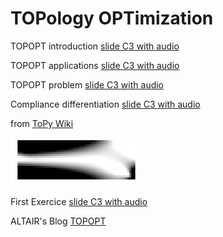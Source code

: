 # TOPology OPTimization


TOPOPT introduction [slide C3 with audio](https://app.amanote.com/note-taking/document/9ea811e2-8983-4f12-ad24-59a80ca8e922)

TOPOPT applications [slide C3 with audio](https://app.amanote.com/note-taking/document/0713c6fb-4c42-4312-89bb-6cb33095d665)

TOPOPT problem [slide C3 with audio](https://app.amanote.com/note-taking/document/ff5e3c6d-8adb-4ee7-b9d4-c50ad1bc0a44)

Compliance differentiation [slide C3 with audio](https://app.amanote.com/note-taking/document/40c3ec3f-f411-40bb-8b86-f84a1c445804)

from [ToPy Wiki](https://github.com/williamhunter/topy/wiki)

<div align="left">
	<img src="./beam_2d_reci_gsf.gif" width=40%>
</div>

First Exercice [slide C3 with audio](https://app.amanote.com/note-taking/document/9405809c-3b91-48ae-812e-a3c1c74bd1ee)

ALTAIR's Blog [TOPOPT](https://blog.altair.com/bang-buck-getting-additive-manufacturing/)
